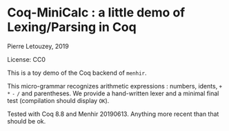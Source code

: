 # Coq-MiniCalc : a little demo of Lexing/Parsing in Coq

Pierre Letouzey, 2019

License: CC0

This is a toy demo of the Coq backend of `menhir`.

This micro-grammar recognizes arithmetic expressions : numbers, idents, `+` `*` `-` `/` and parentheses.
We provide a hand-written lexer and a minimal final test (compilation should display `OK`).

Tested with Coq 8.8 and Menhir 20190613.
Anything more recent than that should be ok.
